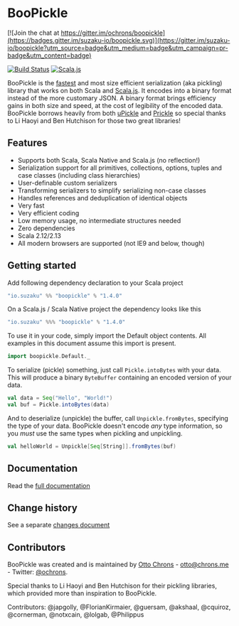 # BooPickle

[![Join the chat at https://gitter.im/ochrons/boopickle](https://badges.gitter.im/suzaku-io/boopickle.svg)](https://gitter.im/suzaku-io/boopickle?utm_source=badge&utm_medium=badge&utm_campaign=pr-badge&utm_content=badge)

[![Build Status](https://travis-ci.org/suzaku-io/boopickle.svg?branch=master)](https://travis-ci.org/suzaku-io/boopickle)
[![Scala.js](https://www.scala-js.org/assets/badges/scalajs-1.0.0.svg)](http://www.scala-js.org)

BooPickle is the [fastest](http://ochrons.github.io/boopickle-perftest/) and most size efficient serialization (aka pickling) library that works on both Scala
and [Scala.js](http://www.scala-js.org). It encodes into a binary format instead of the more customary JSON. A binary format brings efficiency 
gains in both size and speed, at the cost of legibility of the encoded data. BooPickle borrows heavily from both [uPickle](https://github.com/lihaoyi/upickle-pprint)
and [Prickle](https://github.com/benhutchison/prickle) so special thanks to Li Haoyi and Ben Hutchison for those two great libraries!

## Features

- Supports both Scala, Scala Native and Scala.js (no reflection!)
- Serialization support for all primitives, collections, options, tuples and case classes (including class hierarchies)
- User-definable custom serializers
- Transforming serializers to simplify serializing non-case classes
- Handles references and deduplication of identical objects
- Very fast
- Very efficient coding
- Low memory usage, no intermediate structures needed
- Zero dependencies
- Scala 2.12/2.13
- All modern browsers are supported (not IE9 and below, though)

## Getting started

Add following dependency declaration to your Scala project 

```scala
"io.suzaku" %% "boopickle" % "1.4.0"
```

On a Scala.js / Scala Native project the dependency looks like this

```scala
"io.suzaku" %%% "boopickle" % "1.4.0"
```

To use it in your code, simply import the Default object contents. All examples in this document assume this import is present.

```scala
import boopickle.Default._
```

To serialize (pickle) something, just call `Pickle.intoBytes` with your data. This will produce a binary `ByteBuffer` containing an encoded version
of your data.

```scala
val data = Seq("Hello", "World!")
val buf = Pickle.intoBytes(data)
```

And to deserialize (unpickle) the buffer, call `Unpickle.fromBytes`, specifying the type of your data. BooPickle doesn't encode *any* type information,
so you *must* use the same types when pickling and unpickling.

```scala
val helloWorld = Unpickle[Seq[String]].fromBytes(buf)
```

## Documentation

Read the [full documentation](https://boopickle.suzaku.io)

## Change history

See a separate [changes document](CHANGES.md)

## Contributors

BooPickle was created and is maintained by [Otto Chrons](https://github.com/ochrons) - otto@chrons.me - Twitter: [@ochrons](https://twitter.com/ochrons).

Special thanks to Li Haoyi and Ben Hutchison for their pickling libraries, which provided more than inspiration to BooPickle.

Contributors: @japgolly, @FlorianKirmaier, @guersam, @akshaal, @cquiroz, @cornerman, @notxcain, @lolgab, @Philippus
